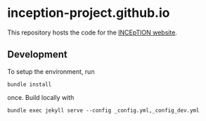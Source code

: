 # inception-project.github.io

This repository hosts the code for the [INCEpTION website](inception-project.github.io).

## Development

To setup the environment, run

    bundle install

once. Build locally with 

    bundle exec jekyll serve --config _config.yml,_config_dev.yml